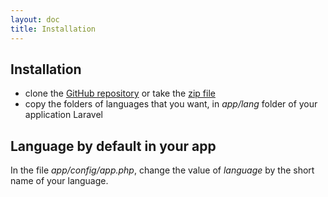 ```yaml
---
layout: doc
title: Installation
---
```


Installation
---

* clone the [GitHub repository](https://github.com/caouecs/Laravel4-lang/) or take the [zip file](https://github.com/caouecs/Laravel4-lang/archive/master.zip)
* copy the folders of languages that you want, in *app/lang* folder of your application Laravel



Language by default in your app
---

In the file *app/config/app.php*, change the value of *language* by the short name of your language.
